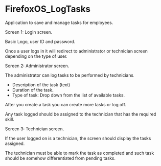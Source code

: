 FirefoxOS_LogTasks
====================

Application to save and manage tasks for employees.

Screen 1: Login screen.

Basic Logo, user ID and password.

Once a user logs in it will redirect to administrator or technician screen depending on the type of user.

Screen 2: Administrator screen.

The administrator can log tasks to be performed by technicians.
- Description of the task (text)
- Duration of the task.
- Type of task: Drop down from the list of available tasks.

After you create a task you can create more tasks or log off.

Any task logged should be assigned to the technician that has the required skill.

Screen 3: Technician screen.

If the user logged on is a technician, the screen should display the tasks assigned.

The technician must be able to mark the task as completed and such task should be somehow differentiated from pending tasks.

